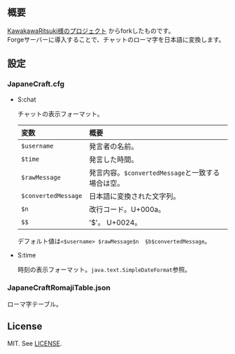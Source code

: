 
概要
--------------------------------------------------------------------------------
[KawakawaRitsuki様のプロジェクト](https://github.com/KawakawaRitsuki/JapaneCraft)
からforkしたものです。  
Forgeサーバーに導入することで、チャットのローマ字を日本語に変換します。

設定
--------------------------------------------------------------------------------
### JapaneCraft.cfg

- S:chat

    チャットの表示フォーマット。

    | 変数                  | 概要                                              |
    | :-------------------- | :-----------------------------------------------  |
    | `$username`           | 発言者の名前。                                    |
    | `$time`               | 発言した時間。                                    |
    | `$rawMessage`         | 発言内容。`$convertedMessage`と一致する場合は空。 |
    | `$convertedMessage`   | 日本語に変換された文字列。                        |
    | `$n`                  | 改行コード。U+000a。                              |
    | `$$`                  | '$'。 U+0024。                                    |

    デフォルト値は`<$username> $rawMessage$n  §b$convertedMessage`。

- S:time

    時刻の表示フォーマット。`java.text.SimpleDateFormat`参照。

### JapaneCraftRomajiTable.json

ローマ字テーブル。

License
--------------------------------------------------------------------------------
MIT. See [LICENSE](LICENSE).

